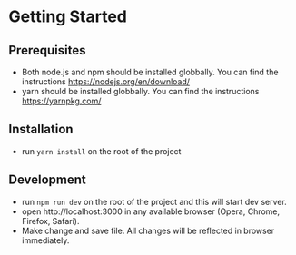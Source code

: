# Getting Started
## Prerequisites
* Both node.js and npm should be installed globbally. You can find the instructions https://nodejs.org/en/download/
* yarn should be installed globbally. You can find the instructions https://yarnpkg.com/
## Installation
* run `yarn install` on the root of the project
## Development
* run `npm run dev` on the root of the project and this will start dev server.
* open http://localhost:3000 in any available browser (Opera, Chrome, Firefox, Safari).
* Make change and save file. All changes will be reflected in browser immediately.
